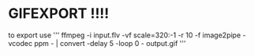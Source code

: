 # GIFEXPORT !!!!

to export use 
'''
ffmpeg -i input.flv -vf scale=320:-1 -r 10 -f image2pipe -vcodec ppm - | convert -delay 5 -loop 0 - output.gif
'''
